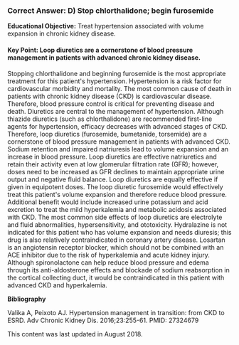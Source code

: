 
### Correct Answer: D) Stop chlorthalidone; begin furosemide 

**Educational Objective:** Treat hypertension associated with volume expansion in chronic kidney disease.

#### **Key Point:** Loop diuretics are a cornerstone of blood pressure management in patients with advanced chronic kidney disease.

Stopping chlorthalidone and beginning furosemide is the most appropriate treatment for this patient's hypertension. Hypertension is a risk factor for cardiovascular morbidity and mortality. The most common cause of death in patients with chronic kidney disease (CKD) is cardiovascular disease. Therefore, blood pressure control is critical for preventing disease and death. Diuretics are central to the management of hypertension. Although thiazide diuretics (such as chlorthalidone) are recommended first-line agents for hypertension, efficacy decreases with advanced stages of CKD. Therefore, loop diuretics (furosemide, bumetanide, torsemide) are a cornerstone of blood pressure management in patients with advanced CKD. Sodium retention and impaired natriuresis lead to volume expansion and an increase in blood pressure. Loop diuretics are effective natriuretics and retain their activity even at low glomerular filtration rate (GFR); however, doses need to be increased as GFR declines to maintain appropriate urine output and negative fluid balance. Loop diuretics are equally effective if given in equipotent doses. The loop diuretic furosemide would effectively treat this patient's volume expansion and therefore reduce blood pressure. Additional benefit would include increased urine potassium and acid excretion to treat the mild hyperkalemia and metabolic acidosis associated with CKD. The most common side effects of loop diuretics are electrolyte and fluid abnormalities, hypersensitivity, and ototoxicity.
Hydralazine is not indicated for this patient who has volume expansion and needs diuresis; this drug is also relatively contraindicated in coronary artery disease.
Losartan is an angiotensin receptor blocker, which should not be combined with an ACE inhibitor due to the risk of hyperkalemia and acute kidney injury.
Although spironolactone can help reduce blood pressure and edema through its anti-aldosterone effects and blockade of sodium reabsorption in the cortical collecting duct, it would be contraindicated in this patient with advanced CKD and hyperkalemia.

**Bibliography**

Valika A, Peixoto AJ. Hypertension management in transition: from CKD to ESRD. Adv Chronic Kidney Dis. 2016;23:255-61. PMID: 27324679

This content was last updated in August 2018.